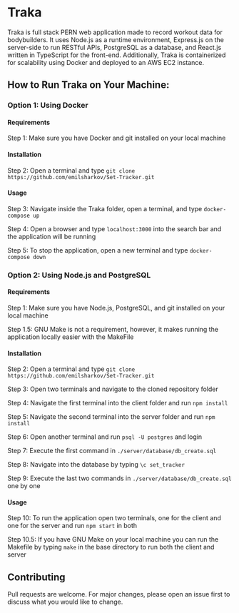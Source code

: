 # Traka

Traka is full stack PERN web application made to record workout data for bodybuilders. It uses Node.js as a runtime environment, Express.js on the server-side to run RESTful APIs, PostgreSQL as a database, and React.js written in TypeScript for the front-end. Additionally, Traka is containerized for scalability using Docker and deployed to an AWS EC2 instance.

## How to Run Traka on Your Machine:

### Option 1: Using Docker

#### Requirements

Step 1: Make sure you have Docker and git installed on your local machine

#### Installation

Step 2: Open a terminal and type ```git clone https://github.com/emilsharkov/Set-Tracker.git```

#### Usage

Step 3: Navigate inside the Traka folder, open a terminal, and type ```docker-compose up```

Step 4: Open a browser and type ```localhost:3000``` into the search bar and the application will be running

Step 5: To stop the application, open a new terminal and type ```docker-compose down```

### Option 2: Using Node.js and PostgreSQL

#### Requirements

Step 1: Make sure you have Node.js, PostgreSQL, and git installed on your local machine

Step 1.5: GNU Make is not a requirement, however, it makes running the application locally easier with the MakeFile

#### Installation

Step 2: Open a terminal and type ```git clone https://github.com/emilsharkov/Set-Tracker.git```

Step 3: Open two terminals and navigate to the cloned repository folder

Step 4: Navigate the first terminal into the client folder and run ```npm install```

Step 5: Navigate the second terminal into the server folder and run ```npm install```

Step 6: Open another terminal and run ```psql -U postgres``` and login

Step 7: Execute the first command in ```./server/database/db_create.sql```

Step 8: Navigate into the database by typing ```\c set_tracker```

Step 9: Execute the last two commands in ```./server/database/db_create.sql``` one by one

#### Usage

Step 10: To run the application open two terminals, one for the client and one for the server and run ```npm start``` in both

Step 10.5: If you have GNU Make on your local machine you can run the Makefile by typing ```make``` in the base directory to run both the client and server 

## Contributing

Pull requests are welcome. For major changes, please open an issue first to discuss what you would like to change.
